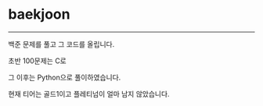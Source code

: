 # baekjoon

-------
백준 문제를 풀고 그 코드를 올립니다.

초반 100문제는 C로

그 이후는 Python으로 풀이하였습니다.

현재 티어는 골드1이고 플레티넘이 얼마 남지 않았습니다.
